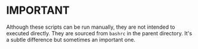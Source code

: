 IMPORTANT
=========

Although these scripts can be run manually, they are not intended to executed 
directly.  They are sourced from `bashrc` in the parent directory.  It's a 
subtle difference but sometimes an important one.
